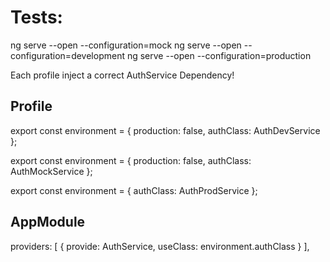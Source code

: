 # Tests:

ng serve --open --configuration=mock
ng serve --open --configuration=development
ng serve --open --configuration=production

Each profile inject a correct AuthService Dependency!

## Profile

export const environment = {
    production: false,
    authClass: AuthDevService
};

export const environment = {
    production: false,
    authClass: AuthMockService
};

export const environment = {
    authClass: AuthProdService
};


## AppModule

providers: [
    { provide: AuthService, useClass: environment.authClass }
],

